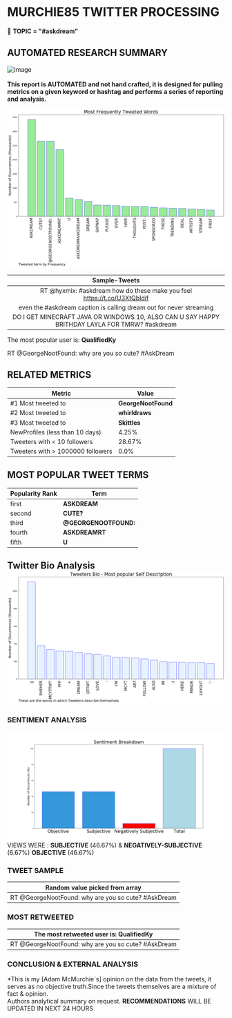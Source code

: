 # MURCHIE85 TWITTER PROCESSING 
&#x1F34E; **TOPIC = "#askdream"**

## AUTOMATED RESEARCH SUMMARY

![image](https://marketingplatform.google.com/about/static/images/gmp/analytics-smb-benefit.jpg)
<br></br>
<b> This report is AUTOMATED and not hand crafted, it is designed for pulling metrics on a given keyword or hashtag and performs a series of reporting and analysis.</b>



![image](TWEETS.png)



|                **Sample-Tweets**        |
| :-------------: |
| RT @hyxmix: #askdream how do these make you feel https://t.co/U3XtQbIdif |
| even the #askdream caption is calling dream out for never streaming |
| DO I GET MINECRAFT JAVA OR WINDOWS 10, ALSO CAN U SAY HAPPY BRITHDAY LAYLA FOR TMRW?  #askdream |

The most popular user is: **QualifiedKy**
<div class="alert alert-block alert-danger"> RT @GeorgeNootFound: why are you so cute? #AskDream</div>

## RELATED METRICS<br>
| Metric | Value |
| ------------- | ------------- |
| #1 Most tweeted to  | **GeorgeNootFound** |
| #2 Most tweeted to  | **whirldraws** |
| #3 Most tweeted to  | **Skittles** |
| NewProfiles (less than 10 days) | 4.25%  |
| Tweeters with < 10 followers  | 28.67%|
| Tweeters with > 1000000 followers  | 0.0%  |



## MOST POPULAR TWEET TERMS 


| Popularity Rank  | Term |
| ------------- | ------------- |
| first  | **ASKDREAM**  |
| second  | **CUTE?**  |
| third  | **@GEORGENOOTFOUND:** |
| fourth  | **ASKDREAMRT**  |
| fifth  | **U**  |


## Twitter Bio Analysis![image](BIO.png)
### SENTIMENT ANALYSIS
![image](sentiment.png)
VIEWS WERE : **SUBJECTIVE**  (46.67%) & **NEGATIVELY-SUBJECTIVE** (6.67%) **OBJECTIVE** (46.67%)

### TWEET SAMPLE 
| Random value picked from array |
| ------------- |
|RT @GeorgeNootFound: why are you so cute? #AskDream |

### MOST RETWEETED 

| The most retweeted user is: **QualifiedKy**  |
| ------------- |
| RT @GeorgeNootFound: why are you so cute? #AskDream |

### CONCLUSION & EXTERNAL ANALYSIS

*This is my [Adam McMurchie`s] opinion on the data from the tweets, it serves as no objective truth.Since the tweets themselves are a mixture of fact & opinion.<br>
Authors analytical summary on request.
**RECOMMENDATIONS** WILL BE UPDATED IN NEXT  24 HOURS <br>